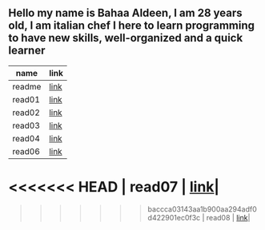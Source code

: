 

## Hello my name is Bahaa Aldeen, I am 28 years old, I am italian chef I here to learn programming to have new skills, well-organized and a quick learner


| name  | link |
| ----------- | ----------- |
| readme  | [link](https://baha2ka.github.io/reading-notes/)     
|  read01 | [link](https://baha2ka.github.io/reading-notes/read01)|
|  read02 | [link](https://baha2ka.github.io/reading-notes/read02)|
|  read03 | [link](https://baha2ka.github.io/reading-notes/read03)|
|  read04 | [link](https://baha2ka.github.io/reading-notes/read03) |
|  read06 | [link](https://baha2ka.github.io/reading-notes/read06)
<<<<<<< HEAD
|  read07 | [link](https://baha2ka.github.io/reading-notes/read07)|
=======
>>>>>>> baccca03143aa1b900aa294adf0d422901ec0f3c
|  read08 | [link](https://baha2ka.github.io/reading-notes/read08)|